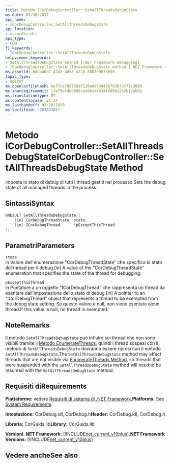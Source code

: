 ```yaml
---
title: Metodo ICorDebugController::SetAllThreadsDebugState
ms.date: 03/30/2017
api_name:
- ICorDebugController.SetAllThreadsDebugState
api_location:
- mscordbi.dll
api_type:
- COM
f1_keywords:
- ICorDebugController::SetAllThreadsDebugState
helpviewer_keywords:
- SetAllThreadsDebugState method [.NET Framework debugging]
- ICorDebugController::SetAllThreadsDebugState method [.NET Framework debugging]
ms.assetid: bdda4bd7-4743-4d58-a22b-8067e967db95
topic_type:
- apiref
ms.openlocfilehash: be7fce700756d7120e0853446b7b307ec77c2080
ms.sourcegitcommit: 13e79efdbd589cad6b1de634f5d6b1262b12ab01
ms.translationtype: MT
ms.contentlocale: it-IT
ms.lasthandoff: 01/28/2020
ms.locfileid: "76783765"
---
```

# <a name="icordebugcontrollersetallthreadsdebugstate-method"></a><span data-ttu-id="01268-102">Metodo ICorDebugController::SetAllThreadsDebugState</span><span class="sxs-lookup"><span data-stu-id="01268-102">ICorDebugController::SetAllThreadsDebugState Method</span></span>
<span data-ttu-id="01268-103">Imposta lo stato di debug di tutti i thread gestiti nel processo.</span><span class="sxs-lookup"><span data-stu-id="01268-103">Sets the debug state of all managed threads in the process.</span></span>  
  
## <a name="syntax"></a><span data-ttu-id="01268-104">Sintassi</span><span class="sxs-lookup"><span data-stu-id="01268-104">Syntax</span></span>  
  
```cpp  
HRESULT SetAllThreadsDebugState (  
    [in] CorDebugThreadState  state,  
    [in] ICorDebugThread      *pExceptThisThread  
);  
```  
  
## <a name="parameters"></a><span data-ttu-id="01268-105">Parametri</span><span class="sxs-lookup"><span data-stu-id="01268-105">Parameters</span></span>  
 `state`  
 <span data-ttu-id="01268-106">in Valore dell'enumerazione "CorDebugThreadState" che specifica lo stato del thread per il debug.</span><span class="sxs-lookup"><span data-stu-id="01268-106">[in] A value of the "CorDebugThreadState" enumeration that specifies the state of the thread for debugging.</span></span>  
  
 `pExceptThisThread`  
 <span data-ttu-id="01268-107">in Puntatore a un oggetto "ICorDebugThread" che rappresenta un thread da esentare dall'impostazione dello stato di debug.</span><span class="sxs-lookup"><span data-stu-id="01268-107">[in] A pointer to an "ICorDebugThread" object that represents a thread to be exempted from the debug state setting.</span></span> <span data-ttu-id="01268-108">Se questo valore è null, non viene esentato alcun thread.</span><span class="sxs-lookup"><span data-stu-id="01268-108">If this value is null, no thread is exempted.</span></span>  
  
## <a name="remarks"></a><span data-ttu-id="01268-109">Note</span><span class="sxs-lookup"><span data-stu-id="01268-109">Remarks</span></span>  
 <span data-ttu-id="01268-110">Il metodo `SetAllThreadsDebugState` può influire sui thread che non sono visibili tramite il [Metodo EnumerateThreads](icordebugcontroller-enumeratethreads-method.md), quindi i thread sospesi con il metodo di `SetAllThreadsDebugState` dovranno essere ripresi con il metodo `SetAllThreadsDebugState`.</span><span class="sxs-lookup"><span data-stu-id="01268-110">The `SetAllThreadsDebugState` method may affect threads that are not visible via [EnumerateThreads Method](icordebugcontroller-enumeratethreads-method.md), so threads that were suspended with the `SetAllThreadsDebugState` method will need to be resumed with the `SetAllThreadsDebugState` method.</span></span>  
  
## <a name="requirements"></a><span data-ttu-id="01268-111">Requisiti di</span><span class="sxs-lookup"><span data-stu-id="01268-111">Requirements</span></span>  
 <span data-ttu-id="01268-112">**Piattaforme:** vedere [Requisiti di sistema di .NET Framework](../../../../docs/framework/get-started/system-requirements.md).</span><span class="sxs-lookup"><span data-stu-id="01268-112">**Platforms:** See [System Requirements](../../../../docs/framework/get-started/system-requirements.md).</span></span>  
  
 <span data-ttu-id="01268-113">**Intestazione:** CorDebug.idl, CorDebug.h</span><span class="sxs-lookup"><span data-stu-id="01268-113">**Header:** CorDebug.idl, CorDebug.h</span></span>  
  
 <span data-ttu-id="01268-114">**Libreria:** CorGuids.lib</span><span class="sxs-lookup"><span data-stu-id="01268-114">**Library:** CorGuids.lib</span></span>  
  
 <span data-ttu-id="01268-115">**Versioni .NET Framework:** [!INCLUDE[net_current_v10plus](../../../../includes/net-current-v10plus-md.md)]</span><span class="sxs-lookup"><span data-stu-id="01268-115">**.NET Framework Versions:** [!INCLUDE[net_current_v10plus](../../../../includes/net-current-v10plus-md.md)]</span></span>  
  
## <a name="see-also"></a><span data-ttu-id="01268-116">Vedere anche</span><span class="sxs-lookup"><span data-stu-id="01268-116">See also</span></span>

